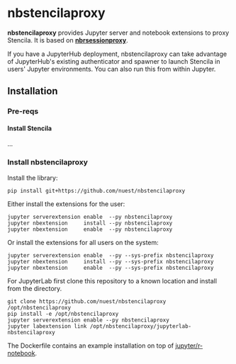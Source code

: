 # nbstencilaproxy

**nbstencilaproxy** provides Jupyter server and notebook extensions to proxy Stencila.
It is based on [**nbrsessionproxy**](https://github.com/jupyterhub/nbrsessionproxy).

If you have a JupyterHub deployment, nbstencilaproxy can take advantage of JupyterHub's existing authenticator and spawner to launch Stencila in users' Jupyter environments. You can also run this from within Jupyter.

## Installation

### Pre-reqs

#### Install Stencila

...

### Install nbstencilaproxy 

Install the library:

```
pip install git+https://github.com/nuest/nbstencilaproxy
```

Either install the extensions for the user:

```
jupyter serverextension enable  --py nbstencilaproxy
jupyter nbextension     install --py nbstencilaproxy
jupyter nbextension     enable  --py nbstencilaproxy
```

Or install the extensions for all users on the system:

```
jupyter serverextension enable  --py --sys-prefix nbstencilaproxy
jupyter nbextension     install --py --sys-prefix nbstencilaproxy
jupyter nbextension     enable  --py --sys-prefix nbstencilaproxy
```

For JupyterLab first clone this repository to a known location and
install from the directory.

```
git clone https://github.com/nuest/nbstencilaproxy /opt/nbstencilaproxy
pip install -e /opt/nbstencilaproxy
jupyter serverextension enable --py nbstencilaproxy
jupyter labextension link /opt/nbstencilaproxy/jupyterlab-nbstencilaproxy
```

The Dockerfile contains an example installation on top of [jupyter/r-notebook](https://github.com/jupyter/docker-stacks/tree/master/r-notebook).

